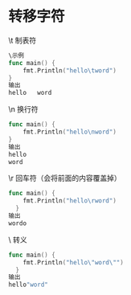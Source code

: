 # 转移字符

\t  制表符

```go
\示例
func main() {
    fmt.Println("hello\tword")
}
输出
hello   word
```

\n  换行符

```go
func main() {
    fmt.Println("hello\nword")
}
输出
hello
word
```

\r  回车符（会将前面的内容覆盖掉）

```go
func main() {
    fmt.Println("hello\rword")
  }
输出
wordo
```

\   转义

```go
func main() {
    fmt.Println("hello\"word\"")
  }
输出
hello"word"
```

